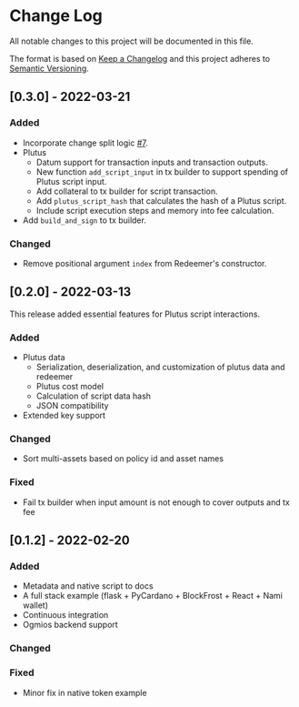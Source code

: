 # Change Log
All notable changes to this project will be documented in this file.
 
The format is based on [Keep a Changelog](http://keepachangelog.com/)
and this project adheres to [Semantic Versioning](http://semver.org/).


## [0.3.0] - 2022-03-21

### Added

- Incorporate change split logic [#7](https://github.com/cffls/pycardano/pull/7).
- Plutus
  - Datum support for transaction inputs and transaction outputs.
  - New function `add_script_input` in tx builder to support spending of Plutus script input.
  - Add collateral to tx builder for script transaction.
  - Add `plutus_script_hash` that calculates the hash of a Plutus script.
  - Include script execution steps and memory into fee calculation.
- Add `build_and_sign` to tx builder.

### Changed

- Remove positional argument `index` from Redeemer's constructor. 



## [0.2.0] - 2022-03-13

This release added essential features for Plutus script interactions.

### Added

- Plutus data
  - Serialization, deserialization, and customization of plutus data and redeemer
  - Plutus cost model
  - Calculation of script data hash
  - JSON compatibility
- Extended key support

### Changed

- Sort multi-assets based on policy id and asset names

### Fixed

- Fail tx builder when input amount is not enough to cover outputs and tx fee 


 
## [0.1.2] - 2022-02-20
   
### Added

- Metadata and native script to docs
- A full stack example (flask + PyCardano + BlockFrost + React + Nami wallet)
- Continuous integration
- Ogmios backend support

### Changed

 
### Fixed

- Minor fix in native token example